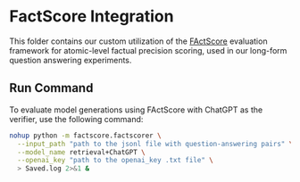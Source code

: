 # FactScore Integration
This folder contains our custom utilization of the [FActScore](https://github.com/sewonmin/factscore) evaluation framework for atomic-level factual precision scoring, used in our long-form question answering experiments.

## Run Command

To evaluate model generations using FActScore with ChatGPT as the verifier, use the following command:

```bash
nohup python -m factscore.factscorer \
  --input_path "path to the jsonl file with question-answering pairs" \
  --model_name retrieval+ChatGPT \
  --openai_key "path to the openai_key .txt file" \
  > Saved.log 2>&1 &
